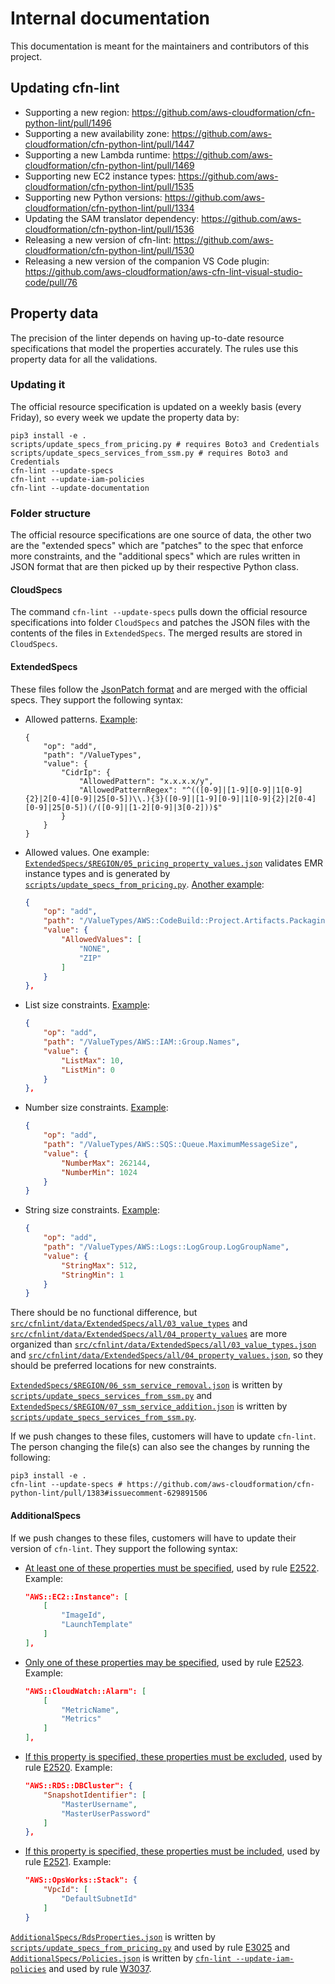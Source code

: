 # Internal documentation

This documentation is meant for the maintainers and contributors of this project.

## Updating cfn-lint

- Supporting a new region: https://github.com/aws-cloudformation/cfn-python-lint/pull/1496
- Supporting a new availability zone: https://github.com/aws-cloudformation/cfn-python-lint/pull/1447
- Supporting a new Lambda runtime: https://github.com/aws-cloudformation/cfn-python-lint/pull/1469
- Supporting new EC2 instance types: https://github.com/aws-cloudformation/cfn-python-lint/pull/1535
- Supporting new Python versions: https://github.com/aws-cloudformation/cfn-python-lint/pull/1334
- Updating the SAM translator dependency: https://github.com/aws-cloudformation/cfn-python-lint/pull/1536
- Releasing a new version of cfn-lint: https://github.com/aws-cloudformation/cfn-python-lint/pull/1530
- Releasing a new version of the companion VS Code plugin: https://github.com/aws-cloudformation/aws-cfn-lint-visual-studio-code/pull/76


## Property data

The precision of the linter depends on having up-to-date resource specifications that model the properties accurately. The rules use this property data for all the validations. 

### Updating it

The official resource specification is updated on a weekly basis (every Friday), so every week we update the property data by:

```shell
pip3 install -e .
scripts/update_specs_from_pricing.py # requires Boto3 and Credentials
scripts/update_specs_services_from_ssm.py # requires Boto3 and Credentials
cfn-lint --update-specs
cfn-lint --update-iam-policies
cfn-lint --update-documentation
```

### Folder structure

The official resource specifications are one source of data, the other two are the "extended specs" which are "patches" to the spec that enforce more constraints, and the "additional specs" which are rules written in JSON format that are then picked up by their respective Python class.

#### CloudSpecs

The command `cfn-lint --update-specs` pulls down the official resource specifications into folder `CloudSpecs` and patches the JSON files with the contents of the files in `ExtendedSpecs`. The merged results are stored in `CloudSpecs`.

#### ExtendedSpecs

These files follow the [JsonPatch format](http://jsonpatch.com/) and are merged with the official specs. They support the following syntax:


- Allowed patterns. [Example](https://github.com/aws-cloudformation/cfn-python-lint/blob/a46773c752247c51effef415bd3462eaec10ab0b/src/cfnlint/data/ExtendedSpecs/all/03_value_types.json#L33-L36):

    ```
    {
        "op": "add",
        "path": "/ValueTypes",
        "value": {
            "CidrIp": {
                "AllowedPattern": "x.x.x.x/y",
                "AllowedPatternRegex": "^(([0-9]|[1-9][0-9]|1[0-9]{2}|2[0-4][0-9]|25[0-5])\\.){3}([0-9]|[1-9][0-9]|1[0-9]{2}|2[0-4][0-9]|25[0-5])(/([0-9]|[1-2][0-9]|3[0-2]))$"
            }
        }
    }
    ```

- Allowed values. One example: [`ExtendedSpecs/$REGION/05_pricing_property_values.json`](https://github.com/aws-cloudformation/cfn-python-lint/blob/master/src/cfnlint/data/ExtendedSpecs/all/05_pricing_property_values.json) validates EMR instance types and is generated by [`scripts/update_specs_from_pricing.py`](https://github.com/aws-cloudformation/cfn-python-lint/blob/cc6ac28ff7deba86cb82813733cceec4bdff68a2/scripts/update_specs_from_pricing.py#L235). [Another example](https://github.com/aws-cloudformation/cfn-python-lint/blob/6cce9222c89056f1546f6fee068ce6dc9dfa394e/src/cfnlint/data/ExtendedSpecs/all/03_value_types/aws_codebuild.json#L2-L11):
    ```json
    {
        "op": "add",
        "path": "/ValueTypes/AWS::CodeBuild::Project.Artifacts.Packaging",
        "value": {
            "AllowedValues": [
                "NONE",
                "ZIP"
            ]
        }
    },
    ```

- List size constraints. [Example](https://github.com/aws-cloudformation/cfn-python-lint/blob/6cce9222c89056f1546f6fee068ce6dc9dfa394e/src/cfnlint/data/ExtendedSpecs/all/03_value_types/aws_iam.json#L71-L78):

    ```json
    {
        "op": "add",
        "path": "/ValueTypes/AWS::IAM::Group.Names",
        "value": {
            "ListMax": 10,
            "ListMin": 0
        }
    },
    ```

- Number size constraints. [Example](https://github.com/aws-cloudformation/cfn-python-lint/blob/df8d065380e49e53dad9513dab41c2438e105f43/src/cfnlint/data/ExtendedSpecs/all/03_value_types/aws_sqs.json#L17-L24):

    ```json
    {
        "op": "add",
        "path": "/ValueTypes/AWS::SQS::Queue.MaximumMessageSize",
        "value": {
            "NumberMax": 262144,
            "NumberMin": 1024
        }
    }
    ```
- String size constraints. [Example](https://github.com/aws-cloudformation/cfn-python-lint/blob/67fc5bb210b020e3226261f966a01726d574475d/src/cfnlint/data/ExtendedSpecs/all/03_value_types/aws_logs.json#L2-L9):

    ```json
    {
        "op": "add",
        "path": "/ValueTypes/AWS::Logs::LogGroup.LogGroupName",
        "value": {
            "StringMax": 512,
            "StringMin": 1
        }
    }
    ```

There should be no functional difference, but [`src/cfnlint/data/ExtendedSpecs/all/03_value_types`](https://github.com/aws-cloudformation/cfn-python-lint/tree/master/src/cfnlint/data/ExtendedSpecs/all/03_value_types) and [`src/cfnlint/data/ExtendedSpecs/all/04_property_values`](https://github.com/aws-cloudformation/cfn-python-lint/tree/master/src/cfnlint/data/ExtendedSpecs/all/04_property_values) are more organized than [`src/cfnlint/data/ExtendedSpecs/all/03_value_types.json`](https://github.com/aws-cloudformation/cfn-python-lint/blob/master/src/cfnlint/data/ExtendedSpecs/all/03_value_types.json) and [`src/cfnlint/data/ExtendedSpecs/all/04_property_values.json`](https://github.com/aws-cloudformation/cfn-python-lint/blob/master/src/cfnlint/data/ExtendedSpecs/all/04_property_values.json), so they should be preferred locations for new constraints. 

[`ExtendedSpecs/$REGION/06_ssm_service_removal.json`](https://github.com/aws-cloudformation/cfn-python-lint/blob/master/src/cfnlint/data/ExtendedSpecs/us-gov-east-1/06_ssm_service_removal.json) is written by [`scripts/update_specs_services_from_ssm.py`](https://github.com/aws-cloudformation/cfn-python-lint/blob/cc6ac28ff7deba86cb82813733cceec4bdff68a2/scripts/update_specs_services_from_ssm.py#L165) and [`ExtendedSpecs/$REGION/07_ssm_service_addition.json`](https://github.com/aws-cloudformation/cfn-python-lint/blob/master/src/cfnlint/data/ExtendedSpecs/us-gov-east-1/07_ssm_service_addition.json) is written by [`scripts/update_specs_services_from_ssm.py`](https://github.com/aws-cloudformation/cfn-python-lint/blob/cc6ac28ff7deba86cb82813733cceec4bdff68a2/scripts/update_specs_services_from_ssm.py#L204).

If we push changes to these files, customers will have to update `cfn-lint`. The person changing the file(s) can also see the changes by running the following: 

```shell
pip3 install -e .
cfn-lint --update-specs # https://github.com/aws-cloudformation/cfn-python-lint/pull/1383#issuecomment-629891506
```

#### AdditionalSpecs

If we push changes to these files, customers will have to update their version of `cfn-lint`. They support the following syntax:

- [At least one of these properties must be specified](https://github.com/aws-cloudformation/cfn-python-lint/blob/b788cc9bd3d49ed20d5f2e58602755a0ef37f52c/src/cfnlint/data/AdditionalSpecs/AtLeastOne.json#L20-L25), used by rule [E2522](https://github.com/aws-cloudformation/cfn-python-lint/blob/master/src/cfnlint/rules/resources/properties/AtLeastOne.py). Example:

    ```json
    "AWS::EC2::Instance": [ 
        [ 
            "ImageId", 
            "LaunchTemplate" 
        ] 
    ], 
    ```
- [Only one of these properties may be specified](https://github.com/aws-cloudformation/cfn-python-lint/blob/b788cc9bd3d49ed20d5f2e58602755a0ef37f52c/src/cfnlint/data/AdditionalSpecs/OnlyOne.json#L79-L84), used by rule [E2523](https://github.com/aws-cloudformation/cfn-python-lint/blob/master/src/cfnlint/rules/resources/properties/OnlyOne.py). Example:

    ```json
    "AWS::CloudWatch::Alarm": [ 
        [ 
            "MetricName", 
            "Metrics" 
        ] 
    ], 
    ```
- [If this property is specified, these properties must be excluded](https://github.com/aws-cloudformation/cfn-python-lint/blob/b788cc9bd3d49ed20d5f2e58602755a0ef37f52c/src/cfnlint/data/AdditionalSpecs/Exclusive.json#L102-L107), used by rule [E2520](https://github.com/aws-cloudformation/cfn-python-lint/blob/master/src/cfnlint/rules/resources/properties/Exclusive.py). Example:

    ```json
    "AWS::RDS::DBCluster": { 
        "SnapshotIdentifier": [ 
            "MasterUsername", 
            "MasterUserPassword" 
        ] 
    }, 
    ```

- [If this property is specified, these properties must be included](https://github.com/aws-cloudformation/cfn-python-lint/blob/b788cc9bd3d49ed20d5f2e58602755a0ef37f52c/src/cfnlint/data/AdditionalSpecs/Inclusive.json#L48-L52), used by rule [E2521](https://github.com/aws-cloudformation/cfn-python-lint/blob/master/src/cfnlint/rules/resources/properties/Inclusive.py). Example:

    ```json
    "AWS::OpsWorks::Stack": { 
        "VpcId": [ 
            "DefaultSubnetId" 
        ] 
    } 
    ```


[`AdditionalSpecs/RdsProperties.json`](https://github.com/aws-cloudformation/cfn-python-lint/blob/master/src/cfnlint/data/AdditionalSpecs/RdsProperties.json) is written by [`scripts/update_specs_from_pricing.py`](https://github.com/aws-cloudformation/cfn-python-lint/blob/cc6ac28ff7deba86cb82813733cceec4bdff68a2/scripts/update_specs_from_pricing.py#L189) and used by rule [E3025](https://github.com/aws-cloudformation/cfn-python-lint/blob/master/src/cfnlint/rules/resources/rds/InstanceSize.py) and [`AdditionalSpecs/Policies.json`](https://github.com/aws-cloudformation/cfn-python-lint/blob/master/src/cfnlint/data/AdditionalSpecs/Policies.json) is written by [`cfn-lint --update-iam-policies`](https://github.com/aws-cloudformation/cfn-python-lint/blob/cc6ac28ff7deba86cb82813733cceec4bdff68a2/src/cfnlint/maintenance.py#L173) and used by rule [W3037](https://github.com/aws-cloudformation/cfn-python-lint/blob/master/src/cfnlint/rules/resources/iam/Permissions.py).